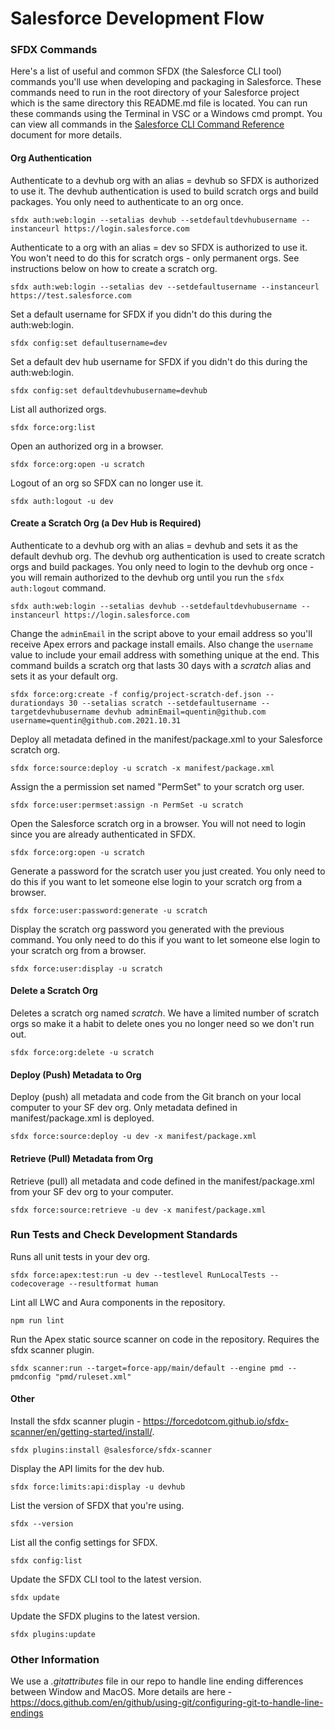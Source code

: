 # Salesforce Development Flow


### SFDX Commands
Here's a list of useful and common SFDX (the Salesforce CLI tool) commands you'll use when developing and packaging in Salesforce. These commands need to run in the root directory of your Salesforce project which is the same directory this README.md file is located. You can run these commands using the Terminal in VSC or a Windows cmd prompt. You can view all commands in the [Salesforce CLI Command Reference](https://developer.salesforce.com/docs/atlas.en-us.sfdx_cli_reference.meta/sfdx_cli_reference/cli_reference_top.htm) document for more details.


#### Org Authentication
Authenticate to a devhub org with an alias = devhub so SFDX is authorized to use it. The devhub authentication is used to build scratch orgs and build packages. You only need to authenticate to an org once.
```
sfdx auth:web:login --setalias devhub --setdefaultdevhubusername --instanceurl https://login.salesforce.com
```

Authenticate to a org with an alias = dev so SFDX is authorized to use it. You won't need to do this for scratch orgs - only permanent orgs. See instructions below on how to create a scratch org.
```
sfdx auth:web:login --setalias dev --setdefaultusername --instanceurl https://test.salesforce.com
```

Set a default username for SFDX if you didn't do this during the auth:web:login.
```
sfdx config:set defaultusername=dev
```

Set a default dev hub username for SFDX if you didn't do this during the auth:web:login.
```
sfdx config:set defaultdevhubusername=devhub
```

List all authorized orgs.
```
sfdx force:org:list
```

Open an authorized org in a browser.
```
sfdx force:org:open -u scratch
```

Logout of an org so SFDX can no longer use it.
```
sfdx auth:logout -u dev
```


#### Create a Scratch Org (a Dev Hub is Required)
Authenticate to a devhub org with an alias = devhub and sets it as the default devhub org. The devhub org authentication is used to create scratch orgs and build packages. You only need to login to the devhub org once - you will remain authorized to the devhub org until you run the `sfdx auth:logout` command.
```
sfdx auth:web:login --setalias devhub --setdefaultdevhubusername --instanceurl https://login.salesforce.com
```

Change the `adminEmail` in the script above to your email address so you'll receive Apex errors and package install emails. Also change the `username` value to include your email address with something unique at the end. This command builds a scratch org that lasts 30 days with a *scratch* alias and sets it as your default org.
```
sfdx force:org:create -f config/project-scratch-def.json --durationdays 30 --setalias scratch --setdefaultusername --targetdevhubusername devhub adminEmail=quentin@github.com username=quentin@github.com.2021.10.31
```

Deploy all metadata defined in the manifest/package.xml to your Salesforce scratch org.
```
sfdx force:source:deploy -u scratch -x manifest/package.xml
```

Assign the a permission set named "PermSet" to your scratch org user.
```
sfdx force:user:permset:assign -n PermSet -u scratch
```

Open the Salesforce scratch org in a browser. You will not need to login since you are already authenticated in SFDX.
```
sfdx force:org:open -u scratch
```

Generate a password for the scratch user you just created. You only need to do this if you want to let someone else login to your scratch org from a browser.
```
sfdx force:user:password:generate -u scratch
```

Display the scratch org password you generated with the previous command. You only need to do this if you want to let someone else login to your scratch org from a browser.
```
sfdx force:user:display -u scratch
```

#### Delete a Scratch Org
Deletes a scratch org named *scratch*. We have a limited number of scratch orgs so make it a habit to delete ones you no longer need so we don't run out.
```
sfdx force:org:delete -u scratch
```

#### Deploy (Push) Metadata to Org
Deploy (push) all metadata and code from the Git branch on your local computer to your SF dev org. Only metadata defined in manifest/package.xml is deployed.
```
sfdx force:source:deploy -u dev -x manifest/package.xml
```


#### Retrieve (Pull) Metadata from Org
Retrieve (pull) all metadata and code defined in the manifest/package.xml from your SF dev org to your computer.
```
sfdx force:source:retrieve -u dev -x manifest/package.xml
```


### Run Tests and Check Development Standards
Runs all unit tests in your dev org.
```
sfdx force:apex:test:run -u dev --testlevel RunLocalTests --codecoverage --resultformat human
```

Lint all LWC and Aura components in the repository.
```
npm run lint
```

Run the Apex static source scanner on code in the repository. Requires the sfdx scanner plugin.
```
sfdx scanner:run --target=force-app/main/default --engine pmd --pmdconfig "pmd/ruleset.xml"
```


#### Other
Install the sfdx scanner plugin - https://forcedotcom.github.io/sfdx-scanner/en/getting-started/install/.
```
sfdx plugins:install @salesforce/sfdx-scanner
```

Display the API limits for the dev hub.
```
sfdx force:limits:api:display -u devhub
```

List the version of SFDX that you're using.
```
sfdx --version
```

List all the config settings for SFDX.
```
sfdx config:list
```

Update the SFDX CLI tool to the latest version.
```
sfdx update
```

Update the SFDX plugins to the latest version.
```
sfdx plugins:update
```


### Other Information
We use a *.gitattributes* file in our repo to handle line ending differences between Window and MacOS. More details are here - https://docs.github.com/en/github/using-git/configuring-git-to-handle-line-endings
